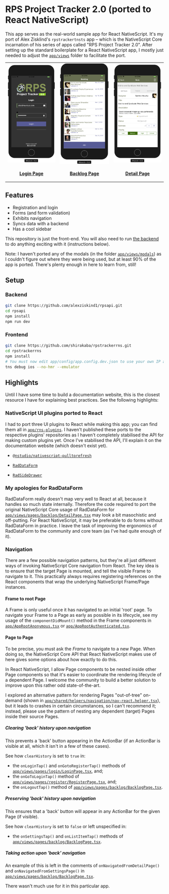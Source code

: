 # RPS Project Tracker 2.0 (ported to React NativeScript)

This app serves as the real-world sample app for React NativeScript. It's my port of Alex Zisklind's `rpstrackertnsts` app – which is the NativeScript Core incarnation of his series of apps called "RPS Project Tracker 2.0". After setting up the standard boilerplate for a React NativeScript app, I mostly just needed to adjust the [`app/views`](https://github.com/shirakaba/rpstrackerrns/tree/master/app/views) folder to facilitate the port.

<table>
    <tbody>
        <tr>
            <td align="center" valign="middle">
                <img width="200px" src="/github_img/LoginPage.png"/>
            </td>
            <td align="center" valign="middle">
                <img width="200px" src="/github_img/BacklogPage.png"/>
            </td>
            <td align="center" valign="middle">
                <img width="200px" src="/github_img/DetailPage.png"/>
            </td>
        </tr>
        <tr>
            <td align="center" valign="middle">
                <p><b><a href="https://github.com/shirakaba/rpstrackerrns/tree/master/app/views/pages/login/LoginPage.tsx">Login Page</a></b></p>
            </td>
            <td align="center" valign="middle">
                <p><b><a href="https://github.com/shirakaba/rpstrackerrns/tree/master/app/views/pages/backlog/BacklogPage.tsx">Backlog Page</a></b></p>
            </td>
            <td align="center" valign="middle">
                <p><b><a href="https://github.com/shirakaba/rpstrackerrns/blob/master/app/views/pages/detail/DetailPage.tsx">Detail Page</a></b></p>
            </td>
        </tr>
    </tbody>
</table>

## Features

* Registration and login
* Forms (and form validation)
* Exhibits navigation
* Syncs data with a backend
* Has a cool sidebar

This repository is just the front-end. You will also need to run [the backend](https://github.com/alexziskind1/rpsapi) to do anything exciting with it (instructions below).

Note: I haven't ported any of the modals (in the folder [`app/views/modals`](https://github.com/shirakaba/rpstrackerrns/tree/master/app/views/modals)) as I couldn't figure out where they were being used, but at least 90% of the app is ported. There's plenty enough in here to learn from, still!

## Setup

### Backend

```sh
git clone https://github.com/alexziskind1/rpsapi.git
cd rpsapi
npm install
npm run dev
```

### Frontend

```sh
git clone https://github.com/shirakaba/rpstrackerrns.git
cd rpstrackerrns
npm install
# You must now edit app/config/app.config.dev.json to use your own IP address.
tns debug ios --no-hmr --emulator
```

## Highlights

Until I have some time to build a documentation website, this is the closest resource I have for explaining best practices. See the following highlights:

### NativeScript UI plugins ported to React

I had to port three UI plugins to React while making this app; you can find them all in [`app/rns-plugins`](https://github.com/shirakaba/rpstrackerrns/tree/master/app/rns-plugins). I haven't published these ports to the respective plugins' repositories as I haven't completely stabilised the API for making custom plugins yet. Once I've stabilised the API, I'll explain it on the documentation website (which doesn't exist yet).

* [`@nstudio/nativescript-pulltorefresh`](https://github.com/shirakaba/rpstrackerrns/tree/master/app/rns-plugins/@nstudio/nativescript-pulltorefresh)

* [`RadDataForm`](https://github.com/shirakaba/rpstrackerrns/tree/master/app/rns-plugins/RadDataForm)

* [`RadSideDrawer`](https://github.com/shirakaba/rpstrackerrns/tree/master/app/rns-plugins/RadSideDrawer)

### My apologies for RadDataForm

RadDataForm really doesn't map very well to React at all, because it handles so much state internally. Therefore the code required to port the original NativeScript Core usage of RadDataForm for [`app/views/pages/backlog/DetailPage.tsx`](https://github.com/shirakaba/rpstrackerrns/blob/master/app/views/pages/backlog/DetailPage.tsx) may look a bit masochistic and off-putting. For React NativeScript, it may be preferable to do forms without RadDataForm in practice. I leave the task of improving the ergonomics of RadDataForm to the community and core team (as I've had quite enough of it).

### Navigation

There are a few possible navigation patterns, but they're all just different ways of invoking NativeScript Core navigation from React. The key idea is to ensure that the target Page is mounted, and tell the visible Frame to navigate to it. This practically always requires registering references on the React components that wrap the underlying NativeScript Frame/Page instances.

#### Frame to root Page

A Frame is only useful once it has navigated to an initial 'root' page. To navigate your Frame to a Page as early as possible in its lifecycle, see my usage of the `componentDidMount()` method in the Frame components in [`app/AppRootAnonymous.tsx`](https://github.com/shirakaba/rpstrackerrns/blob/master/AppRootAnonymous.tsx) or [`app/AppRootAuthenticated.tsx`](https://github.com/shirakaba/rpstrackerrns/blob/master/app/AppRootAuthenticated.tsx).

#### Page to Page

To be precise, you must ask the *Frame* to navigate to a new Page. When doing so, the NativeScript Core API that React NativeScript makes use of here gives some options about how exactly to do this.

In React NativeScript, I allow Page components to be nested inside other Page components so that it's easier to coordinate the rendering lifecycle of a dependent Page. I welcome the community to build a better solution to improve upon this rather odd state-of-the-art.

I explored an alternative pattern for rendering Pages "out-of-tree" on-demand (shown in [`app/shared/helpers/navigation/nav-react.helper.tsx`](https://github.com/shirakaba/rpstrackerrns/tree/master/app/shared/helpers/navigation/nav-react.helper.tsx)), but it leads to crashes in certain circumstances, so I can't recommend it; instead, please use the pattern of nesting any dependent (target) Pages inside their source Pages.

##### Clearing 'back' history upon navigation

This prevents a 'back' button appearing in the ActionBar (if an ActionBar is visible at all, which it isn't in a few of these cases).

See how `clearHistory` is set to `true` in:

* the `onLoginTap()` and `onGotoRegisterTap()` methods of [`app/views/pages/login/LoginPage.tsx`](https://github.com/shirakaba/rpstrackerrns/tree/master/app/views/pages/login/LoginPage.tsx), and;
* the `onGoToLoginTap()` method of [`app/views/pages/register/RegisterPage.tsx`](https://github.com/shirakaba/rpstrackerrns/blob/master/app/views/pages/register/RegisterPage.tsx), and;
* the `onLogoutTap()` method of [`app/views/pages/backlog/BacklogPage.tsx`](https://github.com/shirakaba/rpstrackerrns/blob/master/app/views/pages/backlog/BacklogPage.tsx).

##### Preserving 'back' history upon navigation

This ensures that a 'back' button will appear in any ActionBar for the given Page (if visible).

See how `clearHistory` is set to `false` or left unspecified in:

* the `onSettingsTap()` and `onListItemTap()` methods of [`app/views/pages/backlog/BacklogPage.tsx`](https://github.com/shirakaba/rpstrackerrns/blob/master/app/views/pages/backlog/BacklogPage.tsx).

##### Taking action upon 'back' navigation

An example of this is left in the comments of `onNavigatedFromDetailPage()` and `onNavigatedFromSettingsPage()` in [`app/views/pages/backlog/BacklogPage.tsx`](https://github.com/shirakaba/rpstrackerrns/blob/master/app/views/pages/backlog/BacklogPage.tsx).

There wasn't much use for it in this particular app.


